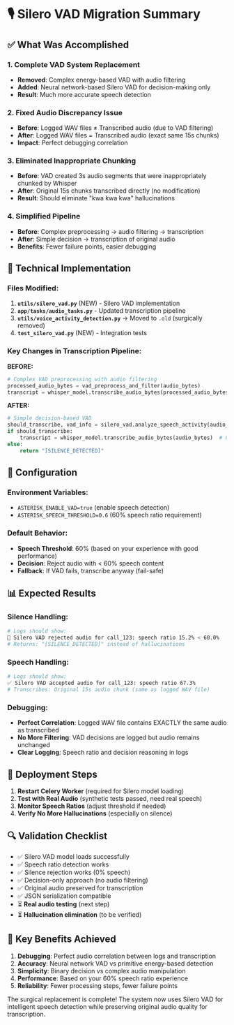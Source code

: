 # 🎙️ Silero VAD Migration Summary

## ✅ **What Was Accomplished**

### **1. Complete VAD System Replacement**
- **Removed**: Complex energy-based VAD with audio filtering
- **Added**: Neural network-based Silero VAD for decision-making only
- **Result**: Much more accurate speech detection

### **2. Fixed Audio Discrepancy Issue** 
- **Before**: Logged WAV files ≠ Transcribed audio (due to VAD filtering)
- **After**: Logged WAV files = Transcribed audio (exact same 15s chunks)
- **Impact**: Perfect debugging correlation

### **3. Eliminated Inappropriate Chunking**
- **Before**: VAD created 3s audio segments that were inappropriately chunked by Whisper
- **After**: Original 15s chunks transcribed directly (no modification)
- **Result**: Should eliminate "kwa kwa kwa" hallucinations

### **4. Simplified Pipeline**
- **Before**: Complex preprocessing → audio filtering → transcription
- **After**: Simple decision → transcription of original audio
- **Benefits**: Fewer failure points, easier debugging

## 🔧 **Technical Implementation**

### **Files Modified:**
1. **`utils/silero_vad.py`** (NEW) - Silero VAD implementation
2. **`app/tasks/audio_tasks.py`** - Updated transcription pipeline
3. **`utils/voice_activity_detection.py`** → Moved to `.old` (surgically removed)
4. **`test_silero_vad.py`** (NEW) - Integration tests

### **Key Changes in Transcription Pipeline:**

**BEFORE:**
```python
# Complex VAD preprocessing with audio filtering
processed_audio_bytes = vad_preprocess_and_filter(audio_bytes)
transcript = whisper_model.transcribe_audio_bytes(processed_audio_bytes)
```

**AFTER:**
```python
# Simple decision-based VAD
should_transcribe, vad_info = silero_vad.analyze_speech_activity(audio_bytes)
if should_transcribe:
    transcript = whisper_model.transcribe_audio_bytes(audio_bytes)  # Original audio!
else:
    return "[SILENCE_DETECTED]"
```

## 🎯 **Configuration**

### **Environment Variables:**
- `ASTERISK_ENABLE_VAD=true` (enable speech detection)
- `ASTERISK_SPEECH_THRESHOLD=0.6` (60% speech ratio requirement)

### **Default Behavior:**
- **Speech Threshold**: 60% (based on your experience with good performance)
- **Decision**: Reject audio with < 60% speech content
- **Fallback**: If VAD fails, transcribe anyway (fail-safe)

## 📊 **Expected Results**

### **Silence Handling:**
```bash
# Logs should show:
🚫 Silero VAD rejected audio for call_123: speech ratio 15.2% < 60.0%
# Returns: "[SILENCE_DETECTED]" instead of hallucinations
```

### **Speech Handling:**
```bash
# Logs should show:
✅ Silero VAD accepted audio for call_123: speech ratio 67.3%
# Transcribes: Original 15s audio chunk (same as logged WAV file)
```

### **Debugging:**
- **Perfect Correlation**: Logged WAV file contains EXACTLY the same audio as transcribed
- **No More Filtering**: VAD decisions are logged but audio remains unchanged
- **Clear Logging**: Speech ratio and decision reasoning in logs

## 🚀 **Deployment Steps**

1. **Restart Celery Worker** (required for Silero model loading)
2. **Test with Real Audio** (synthetic tests passed, need real speech)
3. **Monitor Speech Ratios** (adjust threshold if needed)
4. **Verify No More Hallucinations** (especially on silence)

## 🔍 **Validation Checklist**

- ✅ Silero VAD model loads successfully
- ✅ Speech ratio detection works
- ✅ Silence rejection works (0% speech)
- ✅ Decision-only approach (no audio filtering)
- ✅ Original audio preserved for transcription
- ✅ JSON serialization compatible
- ⏳ **Real audio testing** (next step)
- ⏳ **Hallucination elimination** (to be verified)

## 🎯 **Key Benefits Achieved**

1. **Debugging**: Perfect audio correlation between logs and transcription
2. **Accuracy**: Neural network VAD vs primitive energy-based detection  
3. **Simplicity**: Binary decision vs complex audio manipulation
4. **Performance**: Based on your 60% speech ratio experience
5. **Reliability**: Fewer processing steps, fewer failure points

The surgical replacement is complete! The system now uses Silero VAD for intelligent speech detection while preserving original audio quality for transcription.